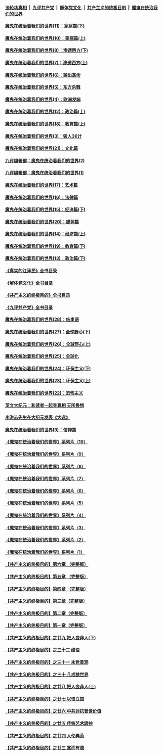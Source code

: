 ####  [法轮功真相](../../../../basic/blob/master/README.md?t=12172302) &nbsp;|&nbsp; [九评共产党](../../../../9ping.md/blob/master/README.md?t=12172302) &nbsp;|&nbsp; [解体党文化](../../../../jtdwh.md/blob/master/README.md?t=12172302)  &nbsp;|&nbsp; [共产主义的终极目的](../../../../gczydzjmd.md/blob/master/README.md?t=12172302) &nbsp;|&nbsp; [魔鬼在统治我们的世界](../../../../mgztzwmdsj.md/blob/master/README.md?t=12172302) 

#### [魔鬼在统治着我们的世界(11)：家庭篇(下)](../pages/nsc422/n10440961.md?t=12172302) 

#### [魔鬼在统治着我们的世界(10)：家庭篇(上)](../pages/nsc422/n10435448.md?t=12172302) 

#### [魔鬼在统治着我们的世界(8)：渗透西方(下)](../pages/nsc422/n10429603.md?t=12172302) 

#### [魔鬼在统治着我们的世界(7)：渗透西方(上)](../pages/nsc422/n10426013.md?t=12172302) 

#### [魔鬼在统治着我们的世界(6)：输出革命](../pages/nsc422/n10421536.md?t=12172302) 

#### [魔鬼在统治着我们的世界(5)：东方杀戮](../pages/nsc422/n10417707.md?t=12172302) 

#### [魔鬼在统治着我们的世界(4)：欧洲发端](../pages/nsc422/n10414890.md?t=12172302) 

#### [魔鬼在统治着我们的世界(12)：政治篇(上)](../pages/nsc422/n10444576.md?t=12172302) 

#### [魔鬼在统治着我们的世界(18)：教育篇(上)](../pages/nsc422/n10526970.md?t=12172302) 

#### [魔鬼在统治着我们的世界(3)：毁人36计](../pages/nsc422/n10411583.md?t=12172302) 

#### [魔鬼在统治着我们的世界(21)：文化篇](../pages/nsc422/n10597706.md?t=12172302) 

#### [九评编辑部：魔鬼在统治着我们的世界(2)](../pages/nsc422/n10410036.md?t=12172302) 

#### [九评编辑部：魔鬼在统治着我们的世界(1)](../pages/nsc422/n10406825.md?t=12172302) 

#### [魔鬼在统治着我们的世界(17)：艺术篇](../pages/nsc422/n10499093.md?t=12172302) 

#### [魔鬼在统治着我们的世界(16)：法律篇](../pages/nsc422/n10485969.md?t=12172302) 

#### [魔鬼在统治着我们的世界(15)：经济篇(下)](../pages/nsc422/n10469975.md?t=12172302) 

#### [魔鬼在统治着我们的世界(20)：媒体篇](../pages/nsc422/n10586579.md?t=12172302) 

#### [魔鬼在统治着我们的世界(14)：经济篇(上)](../pages/nsc422/n10457370.md?t=12172302) 

#### [魔鬼在统治着我们的世界(19)：教育篇(下)](../pages/nsc422/n10564808.md?t=12172302) 

#### [魔鬼在统治着我们的世界(13)：政治篇(下)](../pages/nsc422/n10448270.md?t=12172302) 

#### [《真实的江泽民》全书目录](../pages/nsc422/n13721399.md?t=12172302) 

#### [《解体党文化》全书目录](../pages/nsc422/n13721157.md?t=12172302) 

#### [《共产主义的终极目的》全书目录](../pages/nsc422/n13721048.md?t=12172302) 

#### [《九评共产党》全书目录](../pages/nsc422/n13708085.md?t=12172302) 

#### [魔鬼在统治着我们的世界(28)：结束语](../pages/nsc422/n10936246.md?t=12172302) 

#### [魔鬼在统治着我们的世界(27)：全球野心(下)](../pages/nsc422/n10928319.md?t=12172302) 

#### [魔鬼在统治着我们的世界(26)：全球野心(上)](../pages/nsc422/n10900318.md?t=12172302) 

#### [魔鬼在统治着我们的世界(25)：全球化](../pages/nsc422/n10788205.md?t=12172302) 

#### [魔鬼在统治着我们的世界(24)：环保主义(下)](../pages/nsc422/n10695307.md?t=12172302) 

#### [魔鬼在统治着我们的世界(23)：环保主义(上)](../pages/nsc422/n10688613.md?t=12172302) 

#### [魔鬼在统治着我们的世界(22)：恐怖主义](../pages/nsc422/n10614727.md?t=12172302) 

#### [英文大纪元：和读者一起寻真相 无所畏惧](../pages/nsc422/n12542027.md?t=12172302) 

#### [李洪志先生在大纪元发表《大选》](../pages/nsc422/n12534746.md?t=12172302) 

#### [魔鬼在统治着我们的世界(9)：信仰篇](../pages/nsc422/n10432159.md?t=12172302) 

#### [《魔鬼在统治着我们的世界》系列片（10）](../pages/nsc422/n12292670.md?t=12172302) 

#### [《魔鬼在统治着我们的世界》系列片（9）](../pages/nsc422/n12290859.md?t=12172302) 

#### [《魔鬼在统治着我们的世界》系列片（8）](../pages/nsc422/n12287445.md?t=12172302) 

#### [《魔鬼在统治着我们的世界》系列片（7）](../pages/nsc422/n12283425.md?t=12172302) 

#### [《魔鬼在统治着我们的世界》系列片（6）](../pages/nsc422/n12282314.md?t=12172302) 

#### [《魔鬼在统治着我们的世界》系列片（5）](../pages/nsc422/n12281419.md?t=12172302) 

#### [《魔鬼在统治着我们的世界》系列片（4）](../pages/nsc422/n12274024.md?t=12172302) 

#### [《魔鬼在统治着我们的世界》系列片（3）](../pages/nsc422/n12271322.md?t=12172302) 

#### [《魔鬼在统治着我们的世界》系列片（2）](../pages/nsc422/n12269049.md?t=12172302) 

#### [《魔鬼在统治着我们的世界》系列片（1）](../pages/nsc422/n12267575.md?t=12172302) 

#### [【共产主义的终极目的】第六章 （完整版）](../pages/nsc422/n11428913.md?t=12172302) 

#### [【共产主义的终极目的】第五章 （完整版）](../pages/nsc422/n11428912.md?t=12172302) 

#### [【共产主义的终极目的】第四章 （完整版）](../pages/nsc422/n11428907.md?t=12172302) 

#### [【共产主义的终极目的】第三章（完整版）](../pages/nsc422/n11428848.md?t=12172302) 

#### [【共产主义的终极目的】第二章（完整版）](../pages/nsc422/n11428831.md?t=12172302) 

#### [【共产主义的终极目的】第一章（完整版）](../pages/nsc422/n11417651.md?t=12172302) 

#### [【共产主义的终极目的】之廿九 把人变非人(下)](../pages/nsc422/n11344140.md?t=12172302) 

#### [【共产主义的终极目的】之三十二 结语](../pages/nsc422/n11360535.md?t=12172302) 

#### [【共产主义的终极目的】之三十一 末世景观](../pages/nsc422/n11351129.md?t=12172302) 

#### [【共产主义的终极目的】之三十 几成狼世界](../pages/nsc422/n11348280.md?t=12172302) 

#### [【共产主义的终极目的】之廿八 把人变非人(上)](../pages/nsc422/n11340492.md?t=12172302) 

#### [【共产主义的终极目的】之廿七 以恨立国](../pages/nsc422/n11336944.md?t=12172302) 

#### [【共产主义的终极目的】之廿六 中共对抗普世价值](../pages/nsc422/n11324785.md?t=12172302) 

#### [【共产主义的终极目的】之廿五 传统艺术颂神](../pages/nsc422/n11296396.md?t=12172302) 

#### [【共产主义的终极目的】之廿四 人伦典范](../pages/nsc422/n11296397.md?t=12172302) 

#### [【共产主义的终极目的】之廿三 富而有德](../pages/nsc422/n11283598.md?t=12172302) 

